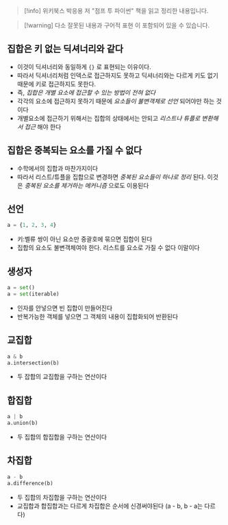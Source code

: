 > [!info] 위키북스 박응용 저 "점프 투 파이썬" 책을 읽고 정리한 내용입니다.

> [!warning] 다소 잘못된 내용과 구어적 표현 이 포함되어 있을 수 있습니다.

## 집합은 키 없는 딕셔너리와 같다

- 이것이 딕셔너리와 동일하게 `{}` 로 표현되는 이유이다.
- 따라서 딕셔너리처럼 인덱스로 접근하지도 못하고 딕셔너리와는 다르게 키도 없기 때문에 키로 접근하지도 못한다.
- 즉, *집합은 개별 요소에 접근할 수 있는 방법이 전혀 없다*
- 각각의 요소에 접근하지 못하기 때문에 *요소들이 불변객체로 선언* 되어야만 하는 것이다
- 개별요소에 접근하기 위해서는 집합의 상태에서는 안되고 *리스트나 튜플로 변환해서 접근* 해야 한다

## 집합은 중복되는 요소를 가질 수 없다

- 수학에서의 집합과 마찬가지이다
- 따라서 리스트/튜플을 집합으로 변경하면 *중복된 요소들이 하나로 정리* 된다. 이것은 *중복된 요소를 제거하는 메커니즘* 으로도 이용된다

## 선언

```python
a = {1, 2, 3, 4}
```

- 키:벨류 쌍이 아닌 요소만 중괄호에 묶으면 집합이 된다
- 집합의 요소도 불변객체여야 한다. 리스트를 요소로 가질 수 없다 이말이다

## 생성자

```python
a = set()
a = set(iterable)
```

- 인자를 안넣으면 빈 집합이 만들어진다
- 반복가능한 객체를 넣으면 그 객체의 내용이 집합화되어 반환된다

## 교집합

```python
a & b
a.intersection(b)
```

- 두 잡합의 교집합을 구하는 연산이다

## 합집합

```python
a | b
a.union(b)
```

- 두 집합의 합집합을 구하는 연산이다

## 차집합

```python
a - b
a.difference(b)
```

- 두 집합의 차집합을 구하는 연산이다
- 교집합과 합집합과는 다르게 차집합은 순서에 신경써야된다 (a - b, b - a는 다르다)